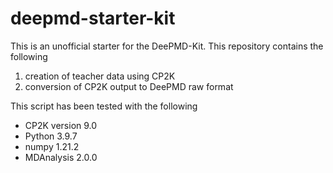 # deepmd-starter-kit

This is an unofficial starter for the DeePMD-Kit. This repository contains the following

1. creation of teacher data using CP2K
2. conversion of CP2K output to DeePMD raw format

This script has been tested with the following
- CP2K version 9.0
- Python 3.9.7
- numpy 1.21.2
- MDAnalysis 2.0.0
